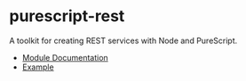 # purescript-rest

A toolkit for creating REST services with Node and PureScript.

- [Module Documentation](docs/REST/)
- [Example](test/Main.purs)
